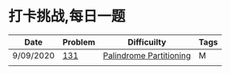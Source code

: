  # 打卡挑战,每日一题
 

|Date | Problem | Difficuilty  | Tags |
| :------------:|:------------ |:---------------:| :-----|
|9/09/2020|[131](https://leetcode.com/problems/palindrome-partitioning/)|[Palindrome Partitioning](https://github.com/JunBinLiang/Leetcode-Complete-Guide/blob/master/code/131.txt)|M|DFS|
||||

